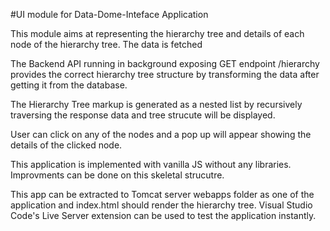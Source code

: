 #UI module for Data-Dome-Inteface Application

This module aims at representing the hierarchy tree and details of each node of the hierarchy tree. The data is fetched 

The Backend API running in background exposing GET endpoint /hierarchy provides the correct hierarchy tree structure by transforming the data after getting it from the database.

The Hierarchy Tree markup is generated as a nested list by recursively traversing the response data and tree strucute will be displayed.

User can click on any of the nodes and a pop up will appear showing the details of the clicked node.

This application is implemented with vanilla JS without any libraries. Improvments can be done on this skeletal strucutre.

This app can be extracted to Tomcat server webapps folder as one of the application and index.html should render the hierarchy tree. 
Visual Studio Code's Live Server extension can be used to test the application instantly.

